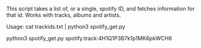 This script takes a list of, or a single, spotify ID, and fetches information for that id. Works with tracks, albums and artists.

Usage:
cat trackids.txt | python3 spotify_get.py

python3 spotify_get.py spotify:track:4H1Q1P3B7k1p1MK6pkWCH6
